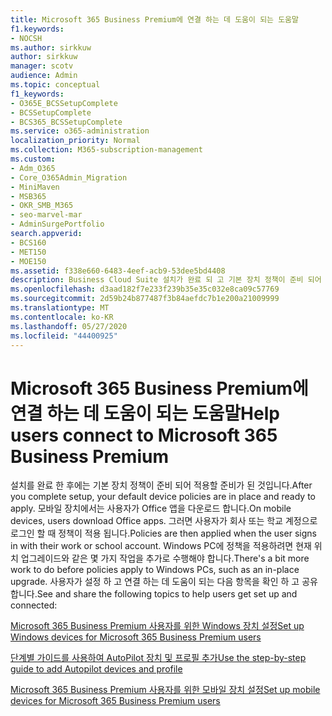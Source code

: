 ```yaml
---
title: Microsoft 365 Business Premium에 연결 하는 데 도움이 되는 도움말
f1.keywords:
- NOCSH
ms.author: sirkkuw
author: sirkkuw
manager: scotv
audience: Admin
ms.topic: conceptual
f1_keywords:
- O365E_BCSSetupComplete
- BCSSetupComplete
- BCS365_BCSSetupComplete
ms.service: o365-administration
localization_priority: Normal
ms.collection: M365-subscription-management
ms.custom:
- Adm_O365
- Core_O365Admin_Migration
- MiniMaven
- MSB365
- OKR_SMB_M365
- seo-marvel-mar
- AdminSurgePortfolio
search.appverid:
- BCS160
- MET150
- MOE150
ms.assetid: f338e660-6483-4eef-acb9-53dee5bd4408
description: Business Cloud Suite 설치가 완료 되 고 기본 장치 정책이 준비 되어 적용할 준비가 된 후 예상 되는 작업에 대해 알아봅니다.
ms.openlocfilehash: d3aad182f7e233f239b35e35c032e8ca09c57769
ms.sourcegitcommit: 2d59b24b877487f3b84aefdc7b1e200a21009999
ms.translationtype: MT
ms.contentlocale: ko-KR
ms.lasthandoff: 05/27/2020
ms.locfileid: "44400925"
---
```

# <a name="help-users-connect-to-microsoft-365-business-premium"></a><span data-ttu-id="b5508-103">Microsoft 365 Business Premium에 연결 하는 데 도움이 되는 도움말</span><span class="sxs-lookup"><span data-stu-id="b5508-103">Help users connect to Microsoft 365 Business Premium</span></span>

<span data-ttu-id="b5508-104">설치를 완료 한 후에는 기본 장치 정책이 준비 되어 적용할 준비가 된 것입니다.</span><span class="sxs-lookup"><span data-stu-id="b5508-104">After you complete setup, your default device policies are in place and ready to apply.</span></span> <span data-ttu-id="b5508-105">모바일 장치에서는 사용자가 Office 앱을 다운로드 합니다.</span><span class="sxs-lookup"><span data-stu-id="b5508-105">On mobile devices, users download Office apps.</span></span> <span data-ttu-id="b5508-106">그러면 사용자가 회사 또는 학교 계정으로 로그인 할 때 정책이 적용 됩니다.</span><span class="sxs-lookup"><span data-stu-id="b5508-106">Policies are then applied when the user signs in with their work or school account.</span></span> <span data-ttu-id="b5508-107">Windows PC에 정책을 적용하려면 현재 위치 업그레이드와 같은 몇 가지 작업을 추가로 수행해야 합니다.</span><span class="sxs-lookup"><span data-stu-id="b5508-107">There's a bit more work to do before policies apply to Windows PCs, such as an in-place upgrade.</span></span> <span data-ttu-id="b5508-108">사용자가 설정 하 고 연결 하는 데 도움이 되는 다음 항목을 확인 하 고 공유 합니다.</span><span class="sxs-lookup"><span data-stu-id="b5508-108">See and share the following topics to help users get set up and connected:</span></span>
  
[<span data-ttu-id="b5508-109">Microsoft 365 Business Premium 사용자를 위한 Windows 장치 설정</span><span class="sxs-lookup"><span data-stu-id="b5508-109">Set up Windows devices for Microsoft 365 Business Premium users</span></span>](set-up-windows-devices.md)
  
[<span data-ttu-id="b5508-110">단계별 가이드를 사용하여 AutoPilot 장치 및 프로필 추가</span><span class="sxs-lookup"><span data-stu-id="b5508-110">Use the step-by-step guide to add Autopilot devices and profile</span></span>](add-autopilot-devices-and-profile.md)
  
[<span data-ttu-id="b5508-111">Microsoft 365 Business Premium 사용자를 위한 모바일 장치 설정</span><span class="sxs-lookup"><span data-stu-id="b5508-111">Set up mobile devices for Microsoft 365 Business Premium users</span></span>](set-up-mobile-devices.md)
  

